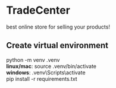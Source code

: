 # TradeCenter
best online store for selling your products!

## Create virtual environment
python -m venv .venv <br/>
**linux/mac**: source .venv/bin/activate <br/>
**windows**: .venv\Scripts\activate <br/>
pip install -r requirements.txt
